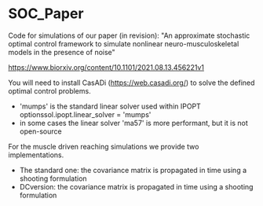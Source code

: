 # SOC_Paper
Code for simulations of our paper (in revision): "An approximate stochastic optimal control framework to simulate nonlinear neuro-musculoskeletal models in the presence of noise"

https://www.biorxiv.org/content/10.1101/2021.08.13.456221v1


You will need to install CasADi (https://web.casadi.org/) to solve the defined optimal control problems.
 - 'mumps' is the standard linear solver used within IPOPT optionssol.ipopt.linear_solver = 'mumps'
 - in some cases the linear solver 'ma57' is more performant, but it is not open-source


For the muscle driven reaching simulations we provide two implementations.
 - The standard one: the covariance matrix is propagated in time using a shooting formulation
 - DCversion: the covariance matrix is propagated in time using a shooting formulation
